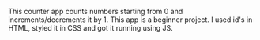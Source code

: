 This counter app counts numbers starting from 0 and increments/decrements it by 1.
This app is a beginner project.
I used id's in HTML, styled it in CSS and got it running using JS.

